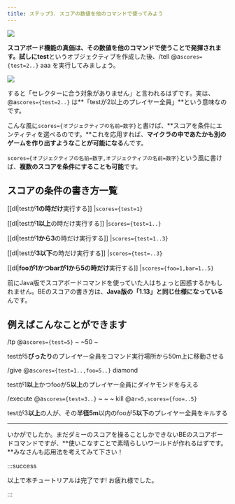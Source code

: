 ```yaml
---
title: ステップ3. スコアの数値を他のコマンドで使ってみよう
---
```


![](https://cdn-ak.f.st-hatena.com/images/fotolife/s/sasigume/20210208/20210208115958.png)

**スコアボード機能の真価は、その数値を他のコマンドで使うことで発揮されます。**試しに**test**というオブジェクティブを作成した後、/tell @a`scores={test=2..}` aaa を実行してみましょう。

![](https://cdn-ak.f.st-hatena.com/images/fotolife/s/sasigume/20210208/20210208120003.png)

すると「セレクターに合う対象がありません」と言われるはずです。実は、@a`scores={test=2..}` は**「testが2以上のプレイヤー全員」**という意味なのです。

こんな風に`scores={オブジェクティブの名前=数字}`と書けば、**スコアを条件にエンティティを選べるのです。**これを応用すれば、**マイクラの中であたかも別のゲームを作り出すようなことが可能になる**んです。

`scores={オブジェクティブの名前=数字,オブジェクティブの名前=数字}`という風に書けば、**複数のスコアを条件にすることも可能**です。

## スコアの条件の書き方一覧

[[dl|testが**1の時だけ**実行する]]
|`scores={test=1}`


[[dl|testが**1以上**の時だけ実行する]]
|`scores={test=1..}`

[[dl|testが**1から3**の時だけ実行する]]
|`scores={test=1..3}`

[[dl|testが**3以下**の時だけ実行する]]
|`scores={test=..3}`

[[dl|**fooが1かつbarが1から5の時だけ**実行する]]
|`scores={foo=1,bar=1..5}`

前にJava版でスコアボードコマンドを使っていた人はちょっと困惑するかもしれません。BEのスコアの書き方は、**Java版の「1.13」と同じ仕様になっている**んです。

## 例えばこんなことができます

/tp @a`scores={test=5}` ~ ~50 ~

testが5**ぴったり**のプレイヤー全員をコマンド実行場所から50m上に移動させる

/give @a`scores={test=1..,foo=5..}` diamond

testが1**以上**かつfooが5**以上**のプレイヤー全員にダイヤモンドを与える

/execute @a`scores={test=3..}` ~ ~ ~ kill @a`r=5,scores={foo=..5}`

testが3**以上**の人が、その**半径5m**以内のfooが5**以下**のプレイヤー全員をキルする

- - -

いかがでしたか。まだダミーのスコアを操ることしかできないBEのスコアボードコマンドですが、**使いこなすことで素晴らしいワールドが作れるはずです。**みなさんも応用法を考えてみて下さい！

:::success

以上で本チュートリアルは完了です! お疲れ様でした。

:::
